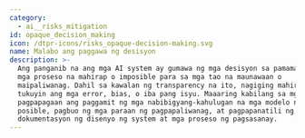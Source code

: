 ```yaml
---
category:
  - ai__risks_mitigation
id: opaque_decision_making
icon: /dtpr-icons/risks_opaque-decision-making.svg
name: Malabo ang paggawa ng desisyon
description: >-
  Ang panganib na ang mga AI system ay gumawa ng mga desisyon sa pamamagitan ng
  mga proseso na mahirap o imposible para sa mga tao na maunawaan o
  maipaliwanag. Dahil sa kawalan ng transparency na ito, nagiging mahirap na
  tukuyin ang mga error, bias, o iba pang isyu. Maaaring kabilang sa mga
  pagpapagaan ang paggamit ng mga nabibigyang-kahulugan na mga modelo ng AI kung
  posible, pagbuo ng mga paraan ng pagpapaliwanag, at pagpapanatili ng
  dokumentasyon ng disenyo ng system at mga proseso ng pagsasanay.
---
```


